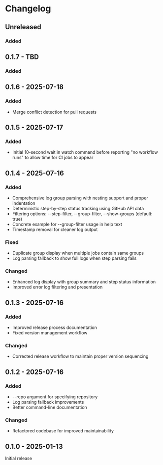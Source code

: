 # Changelog

<!-- loosely based on https://keepachangelog.com/en/1.0.0/ -->

## Unreleased

### Added

## 0.1.7 - TBD

### Added

## 0.1.6 - 2025-07-18

### Added
- Merge conflict detection for pull requests

## 0.1.5 - 2025-07-17

### Added
- Initial 10-second wait in watch command before reporting "no workflow runs" to allow time for CI jobs to appear

## 0.1.4 - 2025-07-16

### Added
- Comprehensive log group parsing with nesting support and proper indentation
- Deterministic step-by-step status tracking using GitHub API data
- Filtering options: --step-filter, --group-filter, --show-groups (default: true)
- Concrete example for --group-filter usage in help text
- Timestamp removal for cleaner log output

### Fixed
- Duplicate group display when multiple jobs contain same groups
- Log parsing fallback to show full logs when step parsing fails

### Changed
- Enhanced log display with group summary and step status information
- Improved error log filtering and presentation

## 0.1.3 - 2025-07-16

### Added
- Improved release process documentation
- Fixed version management workflow

### Changed
- Corrected release workflow to maintain proper version sequencing

## 0.1.2 - 2025-07-16

### Added
- --repo argument for specifying repository
- Log parsing fallback improvements
- Better command-line documentation

### Changed
- Refactored codebase for improved maintainability

## 0.1.0 - 2025-01-13

Initial release
